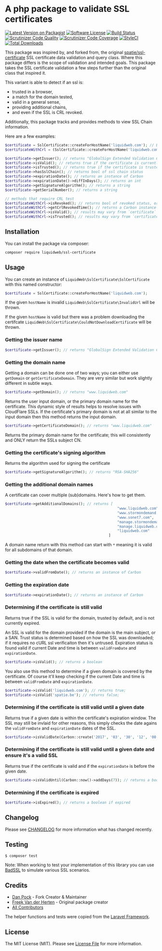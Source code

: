 # A php package to validate SSL certificates

[![Latest Version on Packagist](https://img.shields.io/packagist/v/liquidweb/ssl-certificate.svg?style=flat-square)](https://packagist.org/packages/liquidweb/ssl-certificate)
[![Software License](https://img.shields.io/badge/license-MIT-brightgreen.svg?style=flat-square)](LICENSE.md)
[![Build Status](https://travis-ci.org/liquidweb/ssl-certificate.svg?branch=master)](https://travis-ci.org/liquidweb/ssl-certificate)
[![Scrutinizer Code Quality](https://scrutinizer-ci.com/g/liquidweb/ssl-certificate/badges/quality-score.png?b=master)](https://scrutinizer-ci.com/g/liquidweb/ssl-certificate/?branch=master)
[![Scrutinizer Code Coverage](https://scrutinizer-ci.com/g/liquidweb/ssl-certificate/badges/coverage.png?b=master)](https://scrutinizer-ci.com/g/liquidweb/ssl-certificate/?branch=master)
[![StyleCI](https://styleci.io/repos/68636263/shield?branch=master)](https://styleci.io/repos/68636263)
[![Total Downloads](https://img.shields.io/packagist/dt/liquidweb/ssl-certificate.svg?style=flat-square)](https://packagist.org/packages/liquidweb/ssl-certificate)

This package was inspired by, and forked from, the original [spatie/ssl-certificate](https://github.com/spatie/ssl-certificate) SSL certificate data validation and query class. Where this package differs is the scope of validation and intended goals. This package takes the SSL certificate validation a few steps further than the original class that inspired it.

This variant is able to detect if an ssl is:
* trusted in a browser,
* a match for the domain tested,
* valid in a general sense,
* providing additional chains,
* and even if the SSL is CRL revoked.

Additionally, this package tracks and provides methods to view SSL Chain information.

Here are a few examples:

```php
$certificate = SslCertificate::createForHostName('liquidweb.com'); // Basic SSL test
$certificateWithCrl = (SslCertificate::createForHostName('liquidweb.com'))->withSslCrlCheck(); // SSL test with CRL checks

$certificate->getIssuer(); // returns "GlobalSign Extended Validation CA - SHA256 - G2"
$certificate->isValid(); // returns true if the certificate is currently valid
$certificate->isTrusted(); // returns true if the certificate is trusted by default
$certificate->hasSslChain(); // returns bool of ssl chain status
$certificate->expirationDate(); // returns an instance of Carbon
$certificate->expirationDate()->diffInDays(); // returns an int
$certificate->getSignatureAlgorithm(); // returns a string
$certificate->getSerialNumber(); // returns a string

// methods that require CRL test
$certificateWithCrl->isRevoked(); // returns bool of revoked status, or null if no list provided
$certificateWithCrl->getCrlRevokedTime(); // returns a Carbon instance of the CRL revocation time
$certificateWithCrl->isValid(); // results may vary from `certificate` if the SSL is CRL revoked
$certificateWithCrl->isTrusted(); // results may vary from `certificate` if the SSL is CRL revoked
```

## Installation

You can install the package via composer:

```bash
composer require liquidweb/ssl-certificate
```

## Usage

You can create an instance of `LiquidWeb\SslCertificate\SslCertificate` with this named constructor:

```php
$certificate = SslCertificate::createForHostName('liquidweb.com');
```

If the given `hostName` is invalid `LiquidWeb\SslCertificate\InvalidUrl` will be thrown.

If the given `hostName` is valid but there was a problem downloading the certifcate `LiquidWeb\SslCertificate\CouldNotDownloadCertificate` will be thrown.

### Getting the issuer name

```php
$certificate->getIssuer(); // returns "GlobalSign Extended Validation CA - SHA256 - G2"
```

### Getting the domain name

Getting a domain can be done one of two ways; you can either use `getDomain` or `getCertificateDomain`.
They are very similar but work slightly different in subtle ways.

```php
$certificate->getDomain(); // returns "www.liquidweb.com"
```

Returns the user input domain, or the primary domain name for the certificate. This dynamic style of results helps to resolve issues with CloudFlare SSLs.
If the certificate's primary domain is not at all similar to the input domain then this method returns the input domain.

```php
$certificate->getCertificateDomain(); // returns "www.liquidweb.com"
```

Returns the primary domain name for the certificate; this will consistently and ONLY return the SSLs subject CN.

### Getting the certificate's signing algorithm

Returns the algorithm used for signing the certificate

```php
$certificate->getSignatureAlgorithm(); // returns "RSA-SHA256"
```

### Getting the additional domain names

A certificate can cover multiple (sub)domains. Here's how to get them.

```php
$certificate->getAdditionalDomains(); // returns [
                                                    "www.liquidweb.com",
                                                    "www.stormondemand.com",
                                                    "www.sonet7.com",
                                                    "manage.stormondemand.com",
                                                    "manage.liquidweb.com",
                                                    "liquidweb.com"
                                                ]
```

A domain name return with this method can start with `*` meaning it is valid for all subdomains of that domain.

### Getting the date when the certificate becomes valid

```php
$certificate->validFromDate(); // returns an instance of Carbon
```

### Getting the expiration date

```php
$certificate->expirationDate(); // returns an instance of Carbon
```

### Determining if the certificate is still valid

Returns true if the SSL is valid for the domain, trusted by default, and is not currently expired.

An SSL is valid for the domain provided if the domain is the main subject, or a SAN.
Trust status is determined based on how the SSL was downloaded; if it requires no cURL ssl verificaiton then it's untrused.
Expiration status is found valid if current Date and time is between `validFromDate` and `expirationDate`.

```php
$certificate->isValid(); // returns a boolean
```

You also use this method to determine if a given domain is covered by the certificate. Of course it'll keep checking if the current Date and time is between `validFromDate` and `expirationDate`.

```php
$certificate->isValid('liquidweb.com'); // returns true;
$certificate->isValid('spatie.be'); // returns false;
```

### Determining if the certificate is still valid until a given date

Returns true if a given date is within the certificate's expiration window. The SSL may still be invlaid for other reasons, this simply checks the date agains the `validFromDate` and `expirationDate` dates of the SSL.

```php
$certificate->isValidDate(Carbon::create('2017', '03', '30', '12', '00', '00', 'utc')); // returns a boolean
```

### Determining if the certificate is still valid until a given date and ensure it's a valid SSL

Returns true if the certificate is valid and if the `expirationDate` is before the given date.

```php
$certificate->isValidUntil(Carbon::now()->addDays(7)); // returns a boolean
```

### Determining if the certificate is expired

```php
$certificate->isExpired(); // returns a boolean if expired
```

## Changelog

Please see [CHANGELOG](CHANGELOG.md) for more information what has changed recently.

## Testing

``` bash
$ composer test
```

Note: When working to test your implementation of this library you can use [BadSSL](https://badssl.com/) to simulate various SSL scenarios.

## Credits

- [Dan Pock](https://github.com/mallardduck) - Fork Creator & Maintainer
- [Freek Van der Herten](https://github.com/freekmurze) - Original package creator
- [All Contributors](../../contributors)

The helper functions and tests were copied from the [Laravel Framework](https://github.com/laravel/framework).

## License

The MIT License (MIT). Please see [License File](LICENSE.md) for more information.
